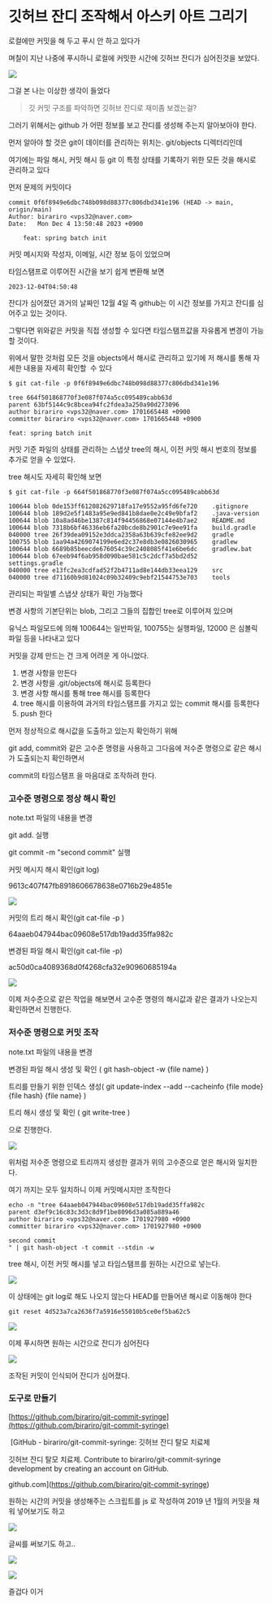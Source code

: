 # 깃허브 잔디 조작해서 아스키 아트 그리기 


로컬에만 커밋을 해 두고 푸시 안 하고 있다가

며칠이 지난 나중에 푸시하니 로컬에 커밋한 시간에 깃허브 잔디가 심어진것을 보았다.

![](8a995528-b9f9-4446-b024-b832c5d8ba12.png)

그걸 본 나는 이상한 생각이 들었다

> 깃 커밋 구조를 파악하면 깃허브 잔디로 재미좀 보겠는걸?

그러기 위해서는 github 가 어떤 정보를 보고 잔디를 생성해 주는지 알아보아야 한다.

먼저 알아야 할 것은 git이 데이터를 관리하는 위치는. git/objects 디렉터리인데

여기에는 파일 해시, 커밋 해시 등 git 이 특정 상태를 기록하기 위한 모든 것을 해시로 관리하고 있다

먼저 문제의 커밋이다

    commit 0f6f8949e6dbc748b098d88377c806dbd341e196 (HEAD -> main, origin/main)
    Author: birariro <vps32@naver.com>
    Date:   Mon Dec 4 13:50:48 2023 +0900
    
        feat: spring batch init

커밋 메시지와 작성자, 이메일, 시간 정보 등이 있었으며

타임스탬프로 이루어진 시간을 보기 쉽게 변환해 보면

    2023-12-04T04:50:48

잔디가 심어졌던 과거의 날짜인 12월 4일 즉 github는 이 시간 정보를 가지고 잔디를 심어주고 있는 것이다.

그렇다면 위와같은 커밋을 직접 생성할 수 있다면 타임스탬프값을 자유롭게 변경이 가능할 것이다.

위에서 말한 것처럼 모든 것을 objects에서 해시로 관리하고 있기에 저 해시를 통해 자세한 내용을 자세히 확인할  수 있다

    $ git cat-file -p 0f6f8949e6dbc748b098d88377c806dbd341e196
    
    tree 664f501868770f3e087f074a5cc095489cabb63d
    parent 63bf5144c9c8bcea94fc2fdea3a250a90d273096
    author birariro <vps32@naver.com> 1701665448 +0900
    committer birariro <vps32@naver.com> 1701665448 +0900
    
    feat: spring batch init

커밋 기준 파일의 상태를 관리하는 스냅샷 tree의 해시, 이전 커밋 해시 번호의 정보를 추가로 얻을 수 있었다.

tree 해시도 자세히 확인해 보면

    $ git cat-file -p 664f501868770f3e087f074a5cc095489cabb63d
    
    100644 blob 0de153ff612082629718fa17e9552a95fd6fe720    .gitignore
    100644 blob 189d2e5f1483a95e9ed841b8dae0e2c49e9bfaf2    .java-version
    100644 blob 10a8ad46be1387c814f94456868e07144e4b7ae2    README.md
    100644 blob 7318b6bf46336eb6fa20bcde8b2901c7e9ee91fa    build.gradle
    040000 tree 26f39dea09152e3ddca2358a63b639cfe82ee9d2    gradle
    100755 blob 1aa94a4269074199e6ed2c37e8db3e0826030965    gradlew
    100644 blob 6689b85beecde676054c39c2408085f41e6be6dc    gradlew.bat
    100644 blob 67eeb94f6ab958d090bae581c5c2dcf7a5bd2d52    settings.gradle
    040000 tree e13fc2ea3cdfad52f2b4711ad8e144db33eea129    src
    040000 tree d71160b9d81024c09b32409c9ebf21544753e703    tools

관리되는 파일별 스냅샷 상태가 확인 가능했다

변경 사항의 기본단위는 blob, 그리고 그들의 집합인 tree로 이루어져 있으며

유닉스 파일모드에 의해 100644는 일반파일, 100755는 실행파일, 12000 은 심볼릭 파일 등을 나타내고 있다

커밋을 강제 만드는 건 크게 어려운 게 아니었다.

1.  변경 사항을 만든다
2.  변경 사항을 .git/objects에 해시로 등록한다
3.  변경 사항 해시를 통해 tree 해시를 등록한다
4.  tree 해시를 이용하여 과거의 타임스탬프를 가지고 있는 commit 해시를 등록한다
5.  push 한다

먼저 정상적으로 해시값을 도출하고 있는지 확인하기 위해

git add, commit와 같은 고수준 명령을 사용하고 그다음에 저수준 명령으로 같은 해시가 도출되는지 확인하면서

commit의 타임스탬프 을 마음대로 조작하려 한다.

### 고수준 명령으로 정상 해시 확인

note.txt 파일의 내용을 변경

git add. 실행

git commit -m "second commit" 실행

커밋 메시지 해시 확인(git log)

9613c407f47fb8918606678638e0716b29e4851e

![](6313ba5e-7089-42d9-a068-6c78d84fbc05.png)

커밋의 트리 해시 확인(git cat-file -p )

64aaeb047944bac09608e517db19add35ffa982c

변경된 파일 해시 확인(git cat-file -p) 

ac50d0ca4089368d0f4268cfa32e90960685194a

![](dca85b86-8a6b-405d-ac1f-8007abcbe3da.png)

이제 저수준으로 같은 작업을 해보면서 고수준 명령의 해시값과 같은 결과가 나오는지 확인하면서 진행한다.

### 저수준 명령으로 커밋 조작

note.txt 파일의 내용을 변경

변경된 파일 해시 생성 및 확인 ( git hash-object -w {file name} ) 

트리를 만들기 위한 인덱스 생성( git update-index --add --cacheinfo {file mode} {file hash} {file name} )

트리 해시 생성 및 확인 ( git write-tree )

으로 진행한다.

![](79a2f902-857d-4dcd-96e7-0980326a8576.png)

위처럼 저수준 명령으로 트리까지 생성한 결과가 위의 고수준으로 얻은 해시와 일치한다.

여기 까지는 모두 일치하니 이제 커밋메시지만 조작한다

    echo -n "tree 64aaeb047944bac09608e517db19add35ffa982c
    parent d3ef9c16c83c3d3c8d9f1be8096d3a085a889a46
    author birariro <vps32@naver.com> 1701927980 +0900
    committer birariro <vps32@naver.com> 1701927980 +0900
    
    second commit
    " | git hash-object -t commit --stdin -w

tree 해시, 이전 커밋 해시를 넣고 타임스탬프를 원하는 시간으로 넣는다.

![](c8e120f1-4c89-45d5-8395-8082e93508e2.png)

이 상태에는 git log로 해도 나오지 않는다 HEAD를 만들어낸 해시로 이동해야 한다

    git reset 4d523a7ca2636f7a5916e55010b5ce0ef5ba62c5

![](acf02834-7cd1-4712-837b-642f9caf598c.png)

이제 푸시하면 원하는 시간으로 잔디가 심어진다

![](d34fc2c3-5e84-4324-a3cf-89589e6fb88d.png)

조작된 커밋이 인식되어 잔디가 심어졌다.

### 도구로 만들기

[https://github.com/birariro/git-commit-syringe](https://github.com/birariro/git-commit-syringe)

 [GitHub - birariro/git-commit-syringe: 깃허브 잔디 탈모 치료제

깃허브 잔디 탈모 치료제. Contribute to birariro/git-commit-syringe development by creating an account on GitHub.

github.com](https://github.com/birariro/git-commit-syringe)

원하는 시간의 커밋을 생성해주는 스크립트를 js 로 작성하여 2019 년 1월의 커밋을 채워 넣어보기도 하고

![](83ff2412-fcd1-4a80-98d9-abc0100b0a60.png)

글씨를 써보기도 하고..

![](02aebb02-3fe8-4781-af3c-90eceb6c9da4.png)

![](b2a54950-94f8-4379-ae75-200903fbacdd.png)

즐겁다 이거